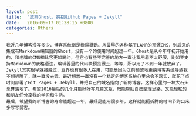 ```yaml
---
layout: post
title:  "放弃Ghost，拥抱Github Pages + Jekyll"
date:   2016-09-17 01:28:15 +0800
categories: Others
---
```

	我近几年博客没写多少，博客系统倒是换得挺勤。从最早的各种基于LAMP的开源CMS，到后来的集成有Markdown编辑器的Ghost，没有一个的使用时间超过一年。Ghost是从今年年初开始用的，和老牌的CMS相比它更加简约，但它也有些不完善的地方一直让我用着不太舒服，比如不支持Markdown的表格语法，编辑器里的代码块预览很丑，等等，所以用了不到一年就放弃了。
	Jekyll其实很早就接触过，业界也有很多人在用，可能是因为之前频繁地更换博客系统导致我不想折腾了，就一直没去弄。最近想着一直没有一个稳定的博客系统心里总会不踏实，就花了点时间部署了Git Pages + Jekyll，并把自己的域名指向了新的博客，这样心里的一块大石头总算落地了。希望2016最后的几个月能好好写几篇文章，既能帮助自己整理思路，又能轻松的和朋友们分享我的学习和生活。
	最后，希望我的新博客的寿命能超过一年，最好是能用很多年，这样就能把折腾的时间节约出来多写写博客。


